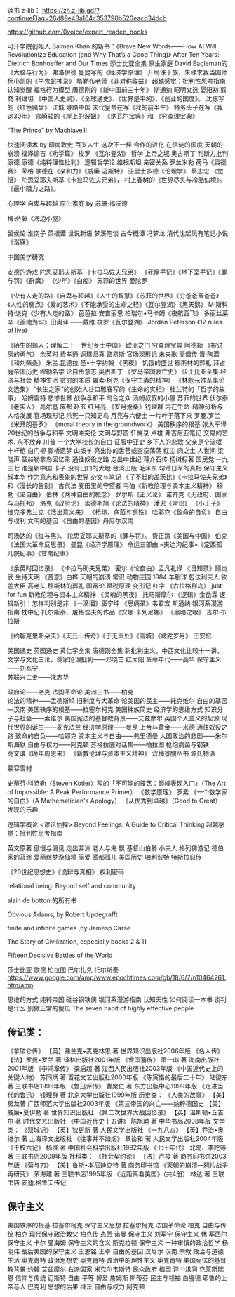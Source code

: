 读书
z-lib： https://zh.z-lib.gd/?continueFlag=26d89e48a164c353790b520eacd34dcb

https://github.com/0voice/expert_readed_books

可汗学院创始人 Salman Khan 的新书：《Brave New Words——How AI Will Revolutionize Education (and Why That’s a Good Thing)》
After Ten Years: Dietrich Bonhoeffer and Our Times
莎士比亚全集
原生家庭
David Eagleman的《大脑与行为》
弗洛伊德
曼昆写的《经济学原理》
开局诛十族，朱棣求我当国师
杨小凯的《牛鬼蛇神录》
塔勒布老师《非对称收益》
超越感觉：批判性思考指南
认知觉醒
福格行为模型
唐德刚的《新中国前三十年》
斯通纳
昭明文选
晏阳初
翦商
利维坦
《中国人史纲》、《全球通史》、《世界是平的》、《创业的国度》。
沈栋写的《红色赌盘》
江城 
寻路中国
末代皇帝在写《我的前半生》
特务头子在写《我这30年》
宫崎骏的《崖上的波妞》
《纳瓦尔宝典》和 《穷查理宝典》

“The Prince” by Machiavelli

快速阅读术 by 印南敦史
百岁人生
这次不一样
合作的进化
在信徒的国度
天朝的崩溃
福泽谕吉《劝学篇》
梭罗  《瓦尔登湖》
哲学 
上帝之城 奥古斯丁 
判断力批判 康德
康德《纯粹理性批判》
逻辑哲学论 维根斯坦
亲密关系 罗兰米勒
荷马《奥德赛》
荣格
歌德在《亲和力》《威廉·迈斯特》
亚里士多德《伦理学》
蔡志忠 《觉悟》
陀思妥耶夫斯基《卡拉马佐夫兄弟》，
村上春树的《世界尽头与冷酷仙境》。
《最小阻力之路》。

心理学
自卑与超越
原生家庭 by 苏珊·福沃德

梅·萨藤《海边小屋》


留侯论
淮南子
菜根谭
世说新语
梦溪笔谈
古今概谭 冯梦龙
清代沈起凤有笔记小说《谐铎》

中国美学研究

安德的游戏
陀思妥耶夫斯基 《卡拉马佐夫兄弟》 《死屋手记》《地下室手记》《罪与罚》《群魔》
《少年》《白痴》
苏菲的世界
曼陀罗

《少有人走的路》《自卑与超越》《人生的智慧》《苏菲的世界》《穷爸爸富爸爸》《人性的弱点》《爱的艺术》《不能承受的生命之轻》《瓦尔登湖》《黑天鹅》
M·斯科特·派克《少有人走的路》
芭芭拉·安吉丽思
柏瑞尔•马卡姆《夜航西飞》
多丽丝莱辛《画地为牢》田奥译
——戴维·梭罗《瓦尔登湖》
Jordan Peterson   《12 rules of live》

《陌生的熟人：理解二十一世纪乡土中国》
欧洲之门
穷查理宝典
阿德勒 《被讨厌的勇气》
余英时
费孝通
返璞归真 路易斯
官场现形记
未央歌
高僧传
晋·陶潜《和刘柴桑》
米兰.昆德拉
圣•十字约翰 《黑夜》
饥饿的盛世
穆斯林的葬礼
拜占庭帝国历史
穆勒名学
论自由意志 奥古斯丁
《罗马帝国衰亡史》
莎士比亚全集
经济与社会
精神生活
贫穷的本质
羅素·柯克《保守主義的精神》
《林彪元帅军事论文选集》
“长生之家”的创始人谷口雅春写的《生命的实相》
杜兰特的「哲学的故事」
哈姆雷特
悲惨世界 
战争与和平
乌合之众  汤姆叔叔的小屋 苏菲的世界
伏尔泰  《老实人》
高尔基 
废都
赵玄 红月亮
《岁月沧桑》钱理群
内在生命-精神分析与人格发展
官场现形记
杀死一只知更鸟 月亮与六便士 一片叶子落下来
罗曼.罗兰《米开朗基罗》
《moral theory in the groundwork》
美国秩序的根基  张大军译
20世纪的战争与和平
文明冲突伦
文明与野蛮
忏悔录  卢梭
弗吉尼亚笔记
交易的艺术.  永不放弃 川普
一个大学校长的自白
征服中亚史
乡下人的悲歌
父亲是个流氓
十杆枪
白门柳
廊桥遗梦
山坡羊
亮出你的舌苔或空空荡荡
红尘
肉之土
人世间 梁晓声
圣赫勒拿岛回忆录
通往奴役之路
走出中世纪
蒋介石传 杨树标著
国民党 一九三七
谁是新中国
卡子 没有出口的大地 台湾出版
毛泽东 勾结日军的真相
保守主义
叔本华 作为意志和表象的世界 杂文与笔记
《了不起的盖茨比》《卡拉马佐夫兄弟》和《漫长的告别》
古代法
麦田里的守望者
韦伯《新教伦理与资本主义精神》
穆勒《论自由》
伯林《两种自由的概念》
罗尔斯《正义论》
诺齐克《无政府、国家与乌托邦》
洛克《政府论》
孟德斯鸠《论法的精神》
潘恩《常识》
《小王子》
维克多弗兰克《活出意义来》
《枪炮、病菌与钢铁》
哈耶克《致命的自负》
自由与权利
文明的基因
《自由的基因》丹尼尔汉南

司汤达的《红与黑》、
陀思妥耶夫斯基的《罪与罚》。
费正清《美国与中国》
伯克《法国大革命反思录》
曼昆《经济学原理》
命运三部曲:«夹边沟纪事»《定西孤儿院纪事》《甘南纪事》

《余英时回忆录》
《卡拉马助夫兄弟》
密尔《论自由》孟凡礼译
《日知录》顾炎武
坐待天明
《苦恋》白桦
天朝的崩溃
常识
动物庄园
1984
羊脂球
包法利夫人
钦差大臣
高老头
穆斯林的葬礼
国富论
赋税原理
变形记
红字
《古拉格群岛》
just for fun
新教伦理与资本主义精神
《灵魂的黑夜》 托马斯摩尔
《逻辑》金岳霖
逻辑新引：怎样判别是非
《一滴泪》巫宁坤
《思痛录》韦君宜
斯通纳
银河系漫游指南
枕中记
托尔斯泰、屠格涅夫的作品《安娜·卡列尼娜》
《黑暗之眼》
吉尔·布拉斯

《约翰克里斯朵夫》《天云山传奇》《于无声处》《雪城》《蹉跎岁月》
王安忆

美国通史   英国通史  黄仁宇全集  唐德刚全集
新批判主义，中西文化比较十一讲，文学与文化三论，儒家伦理批判——邓晓芒 
红太阳 革命年代——高华   保守主义——刘军宁     
苏联兴亡史——沈志华

政府论——洛克   法国革命论  美洲三书——柏克           
论法的精神——孟德斯鸠   旧制度与大革命 论美国的民主——托克维尔  自由的基因—汉南  美国轶序的根基——拉塞尔柯克   美国种族简史  经济学的思维方式   知识分子与社会——索维尔   美国宪法的基督教背景——艾兹摩尔     英国个人主义的起源   现代世界的诞生——麦克法兰  经济学原理——曼昆  上帝与黄金——米德   通往奴役之路   致命的自负——哈耶克   资本主义与自由——弗里德曼  大国政治的悲剧——米尔斯海默  自由与权力——阿克顿   苏格拉底对话集——柏拉图    枪炮病菌与钢铁   
高文谦《晚年周恩来》
《新教伦理与资本主义精神》
双梅景闇丛书
源氏物语

慕容雪村

史蒂芬·科特勒（Steven Kotler）写的「不可能的技艺：巅峰表现入门」（The Art of Impossible: A Peak Performance Primer）
《数学原理》 罗素
《一个数学家的自白》（A Mathematician's Apology）
《从优秀到卓越》（Good to Great）
发现的乐趣

逻辑学概论
<谬论侦探>
 Beyond Feelings: A Guide to Critical Thinking  超越感觉：批判性思考指南

英文原著
傲慢与偏见
走出非洲
老人与海
飘
基督山伯爵
小夫人
格列佛游记
德伯家的苔丝
爱丽丝梦游仙境
简爱
雾都孤儿
美国历史
哈利波特
特斯拉自传

 《20世纪思想史》《诡辩与真相》
权利密码


relational being: Beyond self and community

alain de botton 的所有书

Obvious Adams, by Robert Updegrafft 

finite and infinite games  ,by  Jamesp.Carse

The Story of Civilization, especially books 2 & 11

Fifteen Decisive Battles of the World

莎士比亚 歌德 柏拉图 巴尔扎克 托尔斯泰
https://www.google.com/amp/www.epochtimes.com/gb/18/6/7/n10464261.htm/amp


思维的方式
纯粹帝国
硅谷钢铁侠
银河系漫游指南
认知天性
如何阅读一本书
谈判是什么
别做正常的傻瓜
The seven habit of highly effective people

## 传记类：
《拿破仑传》 【英】弗兰克•麦克林恩 著 世界知识出版社2006年版
《名人传》 【法】罗曼•罗兰 著 译林出版社2001年版
《曾国藩传》 萧一山 著 海南出版社2001年版
《李鸿章传》 梁启超 著 江西人民出版社2003年版
《中国近代史上的关键人物》 苏同炳 著 百花文艺出版社2000年版
《陈寅恪的最后二十年》 陆键东 著 三联书店1995年版
《鲁迅评传》 曹聚仁 著 东方出版中心1999年版
《走进当代的鲁迅》 钱理群 著 北京大学出版社1999年版
历史类：
《人类的故事》 【美】房龙著 广西师范大学出版社2003年版
《第三帝国的兴亡——纳粹德国史 【美】威廉•夏伊勒 著 世界知识出版社
《第二次世界大战回忆录》 【英】温斯顿•丘吉尔 著 时代文艺出版社
《中国近代史十五讲》 陈旭麓 著 中华书局2008年版
文学类：
《双城记》 【英】狄更斯 著 人民文学出版社
《一九八四》 【英】乔治•奥维尔 著 上海译文出版社
《往事并不如烟》 章诒和 著 人民文学出版社2004年版
《干校六记》 杨绛 著 中国社会科学出版社1992年版
《七十年代》 北岛、李陀等 著 三联书店2009年版
社科类：
《社会契约论》 【法】卢梭 著 商务印书馆2003年版
《菊与刀》 【美】鲁斯•本尼迪克特 著 商务印书馆
《天朝的崩溃—鸦片战争再研究》 茅海建 著 三联书店1995年版
《近距离看美国》（共4册） 林达 著 三联书店
安迪.格鲁夫传记

## 保守主义

美国轶序的根基   拉塞尔柯克
保守主义思想   拉塞尔柯克
法国革命论     柏克
自由与传统     柏克
现代保守政治教父 柏克传  杰西 诺曼
保守主义    刘军宁
保守主义    休  塞西尔
保守主义    卡尔  曼海姆
保守主义的含义   斯克拉顿
保守主义   一种审慎的政治哲学   杨明伟
战后美国的保守主义  王恩铭  王卓
自由的基因     汉尼尔  汉南
宗教   政治与道德生活  奥克肖特
政治思想史   奥克肖特
政治中的理性主义  奥克肖特
美国宪法的基督教背景  约翰 艾兹摩尔
右派国家  米克尔韦斯特
民众政府   梅因
异中求同   克莱斯瑞恩
信仰与传统  迈斯特
自由 平等   博爱  詹姆斯  斯蒂芬
民主与领袖  白璧德
耶鲁的上帝与人 巴克利
思想的后果  维沃
自由与权力  阿克顿
